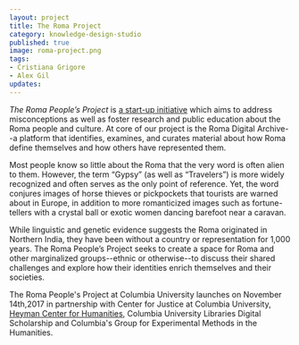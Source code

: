 ```yaml
---
layout: project
title: The Roma Project
category: knowledge-design-studio
published: true
image: roma-project.png
tags:
- Cristiana Grigore
- Alex Gil
updates:
---
```


*The Roma People’s Project* is [a start-up initiative](http://centerforjustice.columbia.edu/roma-digital-archive/) which aims to address misconceptions as well as foster research and public education about the Roma people and culture. At core of our project is the Roma Digital Archive--a platform that identifies, examines, and curates material about how Roma define themselves and how others have represented them. 

Most people know so little about the Roma that the very word is often alien to them. However, the term “Gypsy” (as well as “Travelers”) is more widely recognized and often serves as the only point of reference. Yet, the word conjures images of horse thieves or pickpockets that tourists are warned about in Europe, in addition to more romanticized images such as fortune-tellers with a crystal ball or exotic women dancing barefoot near a caravan. 

While linguistic and genetic evidence suggests the Roma originated in Northern India, they have been without a country or representation for 1,000 years. The Roma People’s Project seeks to create a space for Roma and other marginalized groups--ethnic or otherwise--to discuss their shared challenges and explore how their identities enrich themselves and their societies. 

The Roma People's Project at Columbia University launches on November 14th,2017 in partnership with Center for Justice at Columbia University, [Heyman Center for Humanities](http://heymancenter.org/events/the-roma-peoples-project-launch-and-discussion/), Columbia University Libraries Digital Scholarship and Columbia's Group for Experimental Methods in the Humanities.
